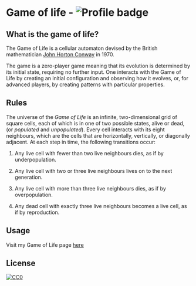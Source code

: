 # Game of life  - ![Profile badge](https://img.shields.io/badge/made--by-sonny--maan-critical)

## What is the game of life?


The  Game of Life is a  cellular automaton devised by the British  mathematician [John Horton Conway](https://en.wikipedia.org/wiki/John_Horton_Conway "John Horton Conway")  in 1970.

The game is a  zero-player game meaning that its evolution is determined by its initial state, requiring no further input. One interacts with the Game of Life by creating an initial configuration and observing how it evolves, or, for advanced players, by creating patterns with particular properties.

## Rules
The universe of the _Game of Life_ is an infinite, two-dimensional  grid of square cells, each of which is in one of two possible states, alive or dead, (or _populated_ and _unpopulated_). Every cell interacts with its eight neighbours, which are the cells that are horizontally, vertically, or diagonally adjacent. At each step in time, the following transitions occur:
1.  Any live cell with fewer than two live neighbours dies, as if by underpopulation.

2.  Any live cell with two or three live neighbours lives on to the next generation.

3.  Any live cell with more than three live neighbours dies, as if by overpopulation.

4.  Any dead cell with exactly three live neighbours becomes a live cell, as if by reproduction.

## Usage
Visit my Game of Life page [here](https://sonny-maan.github.io/GameOfLife/)
## License
[![CC0](https://licensebuttons.net/p/zero/1.0/88x31.png)](https://creativecommons.org/publicdomain/zero/1.0/)
